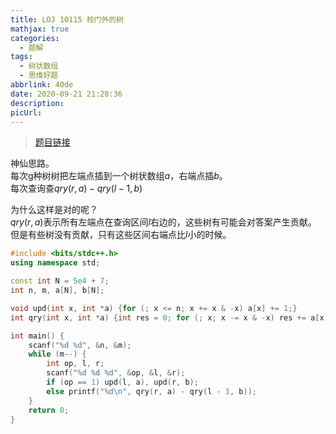 ```yaml
---
title: LOJ 10115 校门外的树
mathjax: true
categories:
  - 题解
tags:
  - 树状数组
  - 思维好题
abbrlink: 40de
date: 2020-09-21 21:28:36
description:
picUrl:
---
```



>[题目链接](https://loj.ac/problem/10115)  

神仙思路。  
每次g种树树把左端点插到一个树状数组$a$，右端点插$b$。  
每次查询查$qry(r,a)-qry(l-1,b)$   

为什么这样是对的呢？  
$qry(r,a)$表示所有左端点在查询区间$l$右边的，这些树有可能会对答案产生贡献。  
但是有些树没有贡献，只有这些区间右端点比$l$小的时候。  

```cpp
#include <bits/stdc++.h>
using namespace std;

const int N = 5e4 + 7;
int n, m, a[N], b[N];

void upd(int x, int *a) {for (; x <= n; x += x & -x) a[x] += 1;}
int qry(int x, int *a) {int res = 0; for (; x; x -= x & -x) res += a[x]; return res;} 

int main() {
    scanf("%d %d", &n, &m);
	while (m--) {
		int op, l, r;
		scanf("%d %d %d", &op, &l, &r);
		if (op == 1) upd(l, a), upd(r, b);
		else printf("%d\n", qry(r, a) - qry(l - 1, b));
	}
	return 0;
}
```
